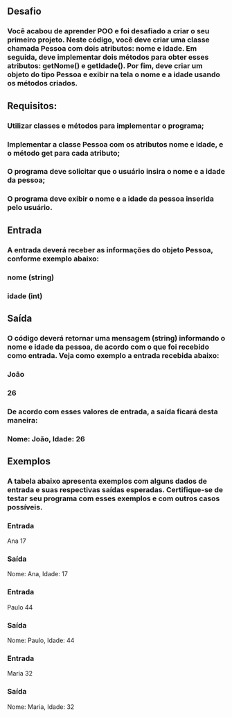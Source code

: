 ## Desafio
### Você acabou de aprender POO e foi desafiado a criar o seu primeiro projeto. Neste código, você deve criar uma classe chamada Pessoa com dois atributos: nome e idade. Em seguida, deve implementar dois métodos para obter esses atributos: getNome() e getIdade(). Por fim, deve criar um objeto do tipo Pessoa e exibir na tela o nome e a idade usando os métodos criados.

## Requisitos:

### Utilizar classes e métodos para implementar o programa;
### Implementar a classe Pessoa com os atributos nome e idade, e o método get para cada atributo;
### O programa deve solicitar que o usuário insira o nome e a idade da pessoa;
### O programa deve exibir o nome e a idade da pessoa inserida pelo usuário.

## Entrada
### A entrada deverá receber as informações do objeto Pessoa, conforme exemplo abaixo:

### nome (string)
### idade (int)

## Saída
### O código deverá retornar uma mensagem (string) informando o nome e idade da pessoa, de acordo com o que foi recebido como entrada. Veja como exemplo a entrada recebida abaixo:

### João
### 26

### De acordo com esses valores de entrada, a saída ficará desta maneira:

### Nome: João, Idade: 26

## Exemplos

### A tabela abaixo apresenta exemplos com alguns dados de entrada e suas respectivas saídas esperadas. Certifique-se de testar seu programa com esses exemplos e com outros casos possíveis.

### Entrada
Ana
17

### Saída
Nome: Ana, Idade: 17

### Entrada
Paulo
44

### Saída
Nome: Paulo, Idade: 44

### Entrada
Maria
32

### Saída
Nome: Maria, Idade: 32